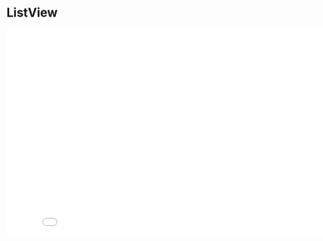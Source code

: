 # ListView
<iframe width="854" height="480" src="ListView.mkv" frameborder="0" allowfullscreen></iframe>
